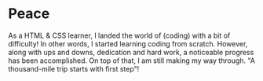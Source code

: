 # Peace
As a HTML &amp; CSS learner, I  landed the world  of (coding) with a bit of difficulty! In other words, I started learning coding from scratch. However, along with ups and downs, dedication and hard work, a noticeable progress has been accomplished. On top of that, I am still making my way through. "A thousand-mile trip starts with first step"!

